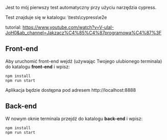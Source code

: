 Jest to mój pierwszy test automatyczny przy użyciu narzędzia cypress. 

Test znajduje się w katalogu: \tests\cypress\e2e

tutorial: 
https://www.youtube.com/watch?v=V-uIaI-JoH0&ab_channel=Jakzacz%C4%85%C4%87programowa%C4%87%3F










## Front-end
Aby uruchomić front-end wejdź (używając Twojego ulubionego terminala) do katalogu **front-end** i wpisz: 
```
npm install
npm run start
```
Aplikacja będzie dostępna pod adresem http://localhost:8888

## Back-end
W nowym oknie terminala przejdź do katalogu **back-end** i wpisz: 
```
npm install
npm run start
```

